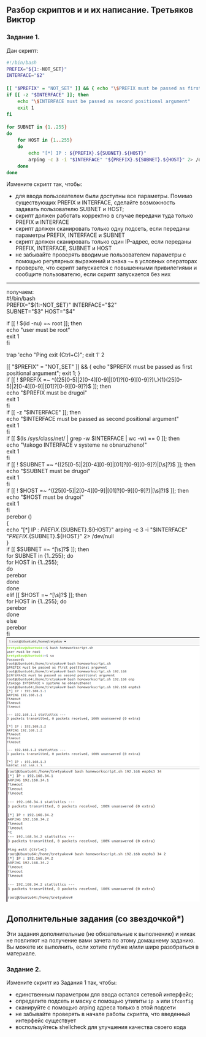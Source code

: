 Разбор скриптов и и их написание. Третьяков Виктор
------

### Задание 1.


Дан скрипт:

```bash
#!/bin/bash
PREFIX="${1:-NOT_SET}"
INTERFACE="$2"

[[ "$PREFIX" = "NOT_SET" ]] && { echo "\$PREFIX must be passed as first positional argument"; exit 1; }
if [[ -z "$INTERFACE" ]]; then
    echo "\$INTERFACE must be passed as second positional argument"
    exit 1
fi

for SUBNET in {1..255}
do
	for HOST in {1..255}
	do
		echo "[*] IP : ${PREFIX}.${SUBNET}.${HOST}"
		arping -c 3 -i "$INTERFACE" "${PREFIX}.${SUBNET}.${HOST}" 2> /dev/null
	done
done
```


Измените скрипт так, чтобы:

- для ввода пользователем были доступны все параметры. Помимо существующих PREFIX и INTERFACE, сделайте возможность задавать пользователю SUBNET и HOST;
- скрипт должен работать корректно в случае передачи туда только PREFIX и INTERFACE
- скрипт должен сканировать только одну подсеть, если переданы параметры PREFIX, INTERFACE и SUBNET
- скрипт должен сканировать только один IP-адрес, если переданы PREFIX, INTERFACE, SUBNET и HOST
- не забывайте проверять вводимые пользователем параметры с помощью регулярных выражений и знака `~=` в условных операторах 
- проверьте, что скрипт запускается с повышенными привилегиями и сообщите пользователю, если скрипт запускается без них

------
получаем:  
#!/bin/bash  
PREFIX="${1:-NOT_SET}"  
INTERFACE="$2"  
SUBNET="$3"  
HOST="$4"  
  
if [[ ! $(id -nu) =~ root ]]; then  
    echo "user must be root"  
    exit 1  
fi  
  
trap 'echo "Ping exit (Ctrl+C)"; exit 1' 2  
  
[[ "$PREFIX" = "NOT_SET" ]] && { echo "\$PREFIX must be passed as first positional argument"; exit 1; }  
if [[ ! $PREFIX =~ ^((25[0-5]|2[0-4][0-9]|[01]?[0-9][0-9]?)\.){1}(25[0-5]|2[0-4][0-9]|[01]?[0-9][0-9]?)$ ]]; then   
    echo "\$PREFIX must be drugoi"  
    exit 1  
fi  
if [[ -z "$INTERFACE" ]]; then  
    echo "\$INTERFACE must be passed as second positional argument"  
    exit 1  
fi  
if [[ $(ls /sys/class/net/ | grep -w $INTERFACE | wc -w) == 0 ]]; then  
    echo "\takogo INTERFACE v systeme ne obnaruzheno!"  
    exit 1  
fi  
if [[ ! $SUBNET =~ ^((25[0-5]|2[0-4][0-9]|[01]?[0-9][0-9]?)|[\s]?)$ ]]; then   
    echo "\$SUBNET must be drugoi"  
    exit 1  
fi  
if [[ ! $HOST =~ ^((25[0-5]|2[0-4][0-9]|[01]?[0-9][0-9]?)|[\s]?)$ ]]; then   
    echo "\$HOST must be drugoi"  
    exit 1  
fi  
perebor ()   
{  
echo "[*] IP : ${PREFIX}.${SUBNET}.${HOST}"  
arping -c 3 -i "$INTERFACE" "${PREFIX}.${SUBNET}.${HOST}" 2> /dev/null  
}  
if [[ $SUBNET =~ ^[\s]?$ ]]; then  
for SUBNET in {1..255}; do  
	for HOST in {1..255};  
	do  
	perebor  
	done  
done  
elif [[ $HOST =~ ^[\s]?$ ]]; then  
for HOST in {1..255}; do  
        perebor  
        done  
else  
perebor  
fi  
![](/images/5-05/task1.png "1 скрин 1 задания")  
![](/images/5-05/task2.png "1 скрин 2 задания")  
## Дополнительные задания (со звездочкой*)

Эти задания дополнительные (не обязательные к выполнению) и никак не повлияют на получение вами зачета по этому домашнему заданию. Вы можете их выполнить, если хотите глубже и/или шире разобраться в материале.

### Задание 2.

Измените скрипт из Задания 1 так, чтобы:

- единственным параметром для ввода остался сетевой интерфейс;
- определите подсеть и маску с помощью утилиты `ip a` или `ifconfig`
- сканируйте с помощью arping адреса только в этой подсети
- не забывайте проверять в начале работы скрипта, что введенный интерфейс существует 
- воспользуйтесь shellcheck для улучшения качества своего кода

